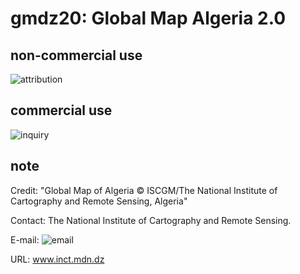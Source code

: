 # gmdz20: Global Map Algeria 2.0
## non-commercial use
![attribution](https://globalmaps.github.io/globalmaps/attribution.png)
## commercial use
![inquiry](https://globalmaps.github.io/globalmaps/inquiry.png)

## note
Credit: "Global Map of Algeria © ISCGM/The National Institute of Cartography and Remote Sensing, Algeria" 

Contact: The National Institute of Cartography and Remote Sensing.

E-mail: ![email](https://www.iscgm.org/gmd/images/email/algeria.png)

URL: www.inct.mdn.dz
